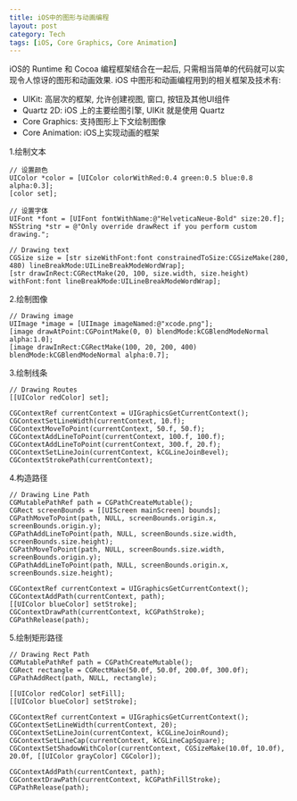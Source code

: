 ```yaml
---
title: iOS中的图形与动画编程
layout: post
category: Tech
tags: [iOS, Core Graphics, Core Animation]
---
```


iOS的 Runtime 和  Cocoa 编程框架结合在一起后, 只需相当简单的代码就可以实现令人惊讶的图形和动画效果. iOS 中图形和动画编程用到的相关框架及技术有:

* UIKit: 高层次的框架, 允许创建视图, 窗口, 按钮及其他UI组件 
* Quartz 2D: iOS 上的主要绘图引擎, UIKit 就是使用 Quartz
* Core Graphics: 支持图形上下文绘制图像
* Core Animation: iOS上实现动画的框架


1.绘制文本

    // 设置颜色 
	UIColor *color = [UIColor colorWithRed:0.4 green:0.5 blue:0.8 alpha:0.3];
	[color set];
        
	// 设置字体
	UIFont *font = [UIFont fontWithName:@"HelveticaNeue-Bold" size:20.f];
	NSString *str = @"Only override drawRect if you perform custom drawing.";    
	
	// Drawing text
	CGSize size = [str sizeWithFont:font constrainedToSize:CGSizeMake(280, 480) lineBreakMode:UILineBreakModeWordWrap];	
	[str drawInRect:CGRectMake(20, 100, size.width, size.height) withFont:font lineBreakMode:UILineBreakModeWordWrap];

2.绘制图像

    // Drawing image
	UIImage *image = [UIImage imageNamed:@"xcode.png"];
	[image drawAtPoint:CGPointMake(0, 0) blendMode:kCGBlendModeNormal alpha:1.0];
	[image drawInRect:CGRectMake(100, 20, 200, 400) blendMode:kCGBlendModeNormal alpha:0.7];

3.绘制线条

	// Drawing Routes
	[[UIColor redColor] set];
    
	CGContextRef currentContext = UIGraphicsGetCurrentContext();
	CGContextSetLineWidth(currentContext, 10.f);    
	CGContextMoveToPoint(currentContext, 50.f, 50.f);    
	CGContextAddLineToPoint(currentContext, 100.f, 100.f);
	CGContextAddLineToPoint(currentContext, 300.f, 20.f);
	CGContextSetLineJoin(currentContext, kCGLineJoinBevel);
	CGContextStrokePath(currentContext);

4.构造路径

	// Drawing Line Path
	CGMutablePathRef path = CGPathCreateMutable();
	CGRect screenBounds = [[UIScreen mainScreen] bounds];
	CGPathMoveToPoint(path, NULL, screenBounds.origin.x, screenBounds.origin.y);
	CGPathAddLineToPoint(path, NULL, screenBounds.size.width, screenBounds.size.height);
	CGPathMoveToPoint(path, NULL, screenBounds.size.width, screenBounds.origin.y);
	CGPathAddLineToPoint(path, NULL, screenBounds.origin.x, screenBounds.size.height);
    
	CGContextRef currentContext = UIGraphicsGetCurrentContext();
	CGContextAddPath(currentContext, path);
	[[UIColor blueColor] setStroke];
	CGContextDrawPath(currentContext, kCGPathStroke);
	CGPathRelease(path);

5.绘制矩形路径

	// Drawing Rect Path
	CGMutablePathRef path = CGPathCreateMutable();
	CGRect rectangle = CGRectMake(50.0f, 50.0f, 200.0f, 300.0f);
	CGPathAddRect(path, NULL, rectangle);
    
	[[UIColor redColor] setFill];
	[[UIColor blueColor] setStroke];
    
	CGContextRef currentContext = UIGraphicsGetCurrentContext();
	CGContextSetLineWidth(currentContext, 20);
	CGContextSetLineJoin(currentContext, kCGLineJoinRound);
	CGContextSetLineCap(currentContext, kCGLineCapSquare);
	CGContextSetShadowWithColor(currentContext, CGSizeMake(10.0f, 10.0f), 20.0f, [[UIColor grayColor] CGColor]);
    
	CGContextAddPath(currentContext, path);
	CGContextDrawPath(currentContext, kCGPathFillStroke);
	CGPathRelease(path);

